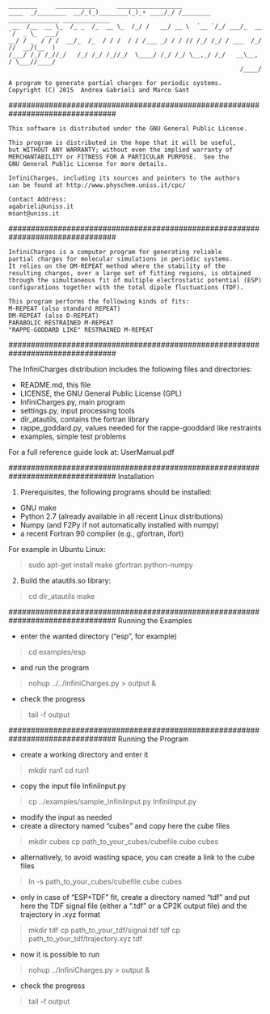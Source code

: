 ```
________     ___________      __________________                                     
____  _/________  __/_(_)________(_)_⚡ ____/_/ /________ ______________ _____________
 __  /__  __ \_  /_ _  /_  __ \_  /_/ /   __/ __ \  ՛__ `/_/ ___/_  __ `/  _ \_  ___/
__/ / _  / / /  __/_  /_  / / /  / / /___ _/ / / // /_/ /_/ / ___  /_/ //  __/(__  ) 
/___/ /_/ /_//_/   /_/ /_/ /_//_/  \____/ /_/ /_/ \__,_/ /_/   __\__, / \___//____/  
                                                                /____/               

A program to generate partial charges for periodic systems.
Copyright (C) 2015  Andrea Gabrieli and Marco Sant
```
################################################################################
 
    This software is distributed under the GNU General Public License.
 
    This program is distributed in the hope that it will be useful,
    but WITHOUT ANY WARRANTY; without even the implied warranty of
    MERCHANTABILITY or FITNESS FOR A PARTICULAR PURPOSE.  See the
    GNU General Public License for more details.
 
    InfiniCharges, including its sources and pointers to the authors
    can be found at http://www.physchem.uniss.it/cpc/

    Contact Address:
    agabrieli@uniss.it
    msant@uniss.it

################################################################################

    InfiniCharges is a computer program for generating reliable
    partial charges for molecular simulations in periodic systems.
    It relies on the DM-REPEAT method where the stability of the
    resulting charges, over a large set of fitting regions, is obtained
    through the simultaneous fit of multiple electrostatic potential (ESP)
    configurations together with the total dipole fluctuations (TDF).

    This program performs the following kinds of fits:
    M-REPEAT (also standard REPEAT)
    DM-REPEAT (also D-REPEAT)
    PARABOLIC RESTRAINED M-REPEAT
    "RAPPE-GODDARD LIKE" RESTRAINED M-REPEAT

################################################################################

The InfiniCharges distribution includes the following files and directories:

- README.md, this file
- LICENSE, the GNU General Public License (GPL)
- InfiniCharges.py, main program
- settings.py, input processing tools
- dir_atautils, contains the fortran library
- rappe_goddard.py, values needed for the rappe-gooddard like restraints
- examples, simple test problems

For a full reference guide look at:
UserManual.pdf

################################################################################
Installation

1) Prerequisites, the following programs should be installed:
- GNU make
- Python 2.7 (already available in all recent Linux distributions)
- Numpy (and F2Py if not automatically installed with numpy)
- a recent Fortran 90 compiler (e.g., gfortran, ifort)

For example in Ubuntu Linux:
> sudo apt-get install make gfortran python-numpy

2) Build the atautils.so library:
> cd dir_atautils
> make

################################################################################
Running the Examples

- enter the wanted directory (“esp”, for example)
> cd examples/esp

- and run the program
> nohup ../../InfiniCharges.py > output &

- check the progress
> tail -f output

################################################################################
Running the Program

- create a working directory and enter it
> mkdir run1
> cd run1

- copy the input file InfiniInput.py 
> cp ../examples/sample_InfiniInput.py InfiniInput.py 

- modify the input as needed
- create a directory named “cubes” and copy here the cube files
> mkdir cubes
> cp path_to_your_cubes/cubefile.cube cubes

- alternatively, to avoid wasting space, you can create a link to the cube files
> ln -s path_to_your_cubes/cubefile.cube cubes

- only in case of “ESP+TDF” fit, create a directory named “tdf” and put here
  the TDF signal file (either a “.tdf” or a CP2K output file) and the trajectory
  in .xyz format
> mkdir tdf
> cp path_to_your_tdf/signal.tdf tdf
> cp path_to_your_tdf/trajectory.xyz tdf

- now it is possible to run
> nohup ../InfiniCharges.py > output &

- check the progress
> tail -f output  


